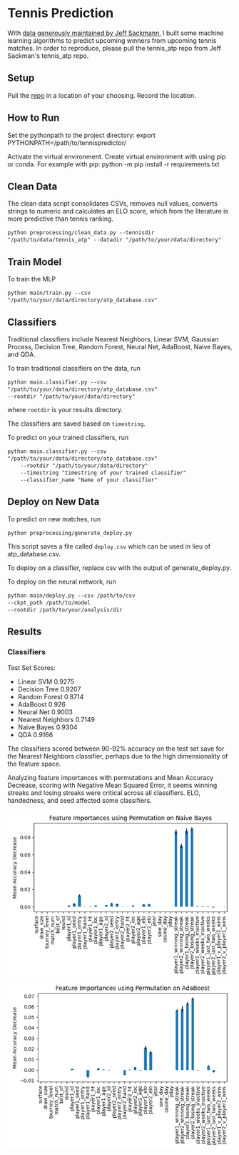 # Tennis Prediction
With [data generously maintained by Jeff Sackmann](https://github.com/JeffSackmann/tennis_atp), I built some 
machine learning algorithms to predict upcoming winners from upcoming tennis matches. 
In order to reproduce, please pull the tennis_atp repo from Jeff Sackman's tennis_atp repo.  

## Setup 
Pull the [repo](https://github.com/JeffSackmann/tennis_atp) in a location of your choosing. Record the location.


## How to Run
Set the pythonpath to the project directory:
    export PYTHONPATH=/path/to/tennispredictor/

Activate the virtual environment.
Create virtual environment with using pip or conda. 
For example with pip:
    python -m pip install -r requirements.txt


## Clean Data
The clean data script consolidates CSVs, removes null values, converts strings to numeric and calculates an ELO score, which
from the literature is more predictive than tennis ranking. 

    python preprocessing/clean_data.py --tennisdir "/path/to/data/tennis_atp" --datadir "/path/to/your/data/directory"

## Train Model
To train the MLP

    python main/train.py --csv "/path/to/your/data/directory/atp_database.csv"

## Classifiers
Traditional classifiers include Nearest Neighbors, Linear SVM, Gaussian Process, Decision Tree,
Random Forest, Neural Net, AdaBoost, Naive Bayes, and QDA.

To train traditional classifiers on the data, run

    python main.classifier.py --csv "/path/to/your/data/directory/atp_database.csv"  
    --rootdir "/path/to/your/data/directory"

where `rootdir` is your results directory. 

The classifiers are saved based on `timestring`.  

To predict on your trained classifiers, run

    python main.classifier.py --csv "/path/to/your/data/directory/atp_database.csv"  
        --rootdir "/path/to/your/data/directory" 
        --timestring "timestring of your trained classifier"
        --classifier_name "Name of your classifier"

## Deploy on New Data
To predict on new matches, run 

    python preprocessing/generate_deploy.py

This script saves a file called `deploy.csv` which can be used in lieu of 
atp_database.csv.

To deploy on a classifier, replace csv with the output of generate_deploy.py.  

To deploy on the neural network, run

    python main/deploy.py --csv /path/to/csv
    --ckpt_path /path/to/model
    --rootdir /path/to/your/analysis/dir

## Results

### Classifiers

Test Set Scores:
- Linear SVM 0.9275
- Decision Tree 0.9207
- Random Forest 0.8714
- AdaBoost 0.926
- Neural Net 0.9003
- Nearest Neighbors 0.7149
- Naive Bayes 0.9304
- QDA 0.9166

The classifiers scored between 90-92% accuracy on the test set save for the Nearest Neighbors
classifier, perhaps due to the high dimensionality of the feature space. 

Analyzing feature importances with permutations and Mean Accuracy Decrease, scoring with
Negative Mean Squared Error, it seems winning streaks and losing streaks were critical across
all classifiers. ELO, handedness, and seed affected some classifiers. 

![Naive Bayes Feature Importance Figure](/results/Naive_Bayes_neg_mean_squared_error_importance.png) ![Adaboost Feature Importance Figure](/results/AdaBoost_neg_mean_squared_error_importance.png)
